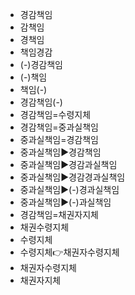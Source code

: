 - 경감책임
- 감책임
- 경책임
- 책임경감
- (-)경감책임
- (-)책임
- 책임(-)
- 경감책임(-)
- 경감책임=수령지체
- 경감책임=중과실책임
- 중과실책임=경감책임
- 중과실책임▶️경감책임
- 중과실책임▶️경감과실책임
- 중과실책임▶️경감경과실책임
- 중과실책임▶️(-)경과실책임
- 중과실책임▶️(-)과실책임
- 경감책임=채권자지체
- 채권수령지체
- 수령지체
- 수령지체👉채권자수령지체
- 채권자수령지체
- 채권자지체
